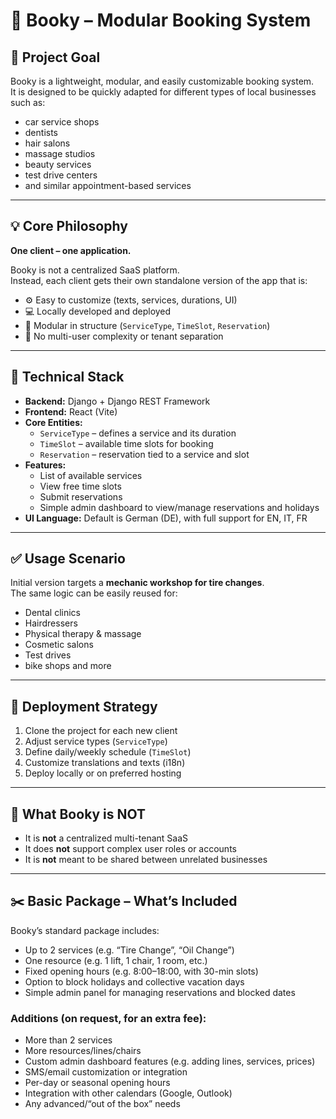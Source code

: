 # 📘 Booky – Modular Booking System

## 🎯 Project Goal

Booky is a lightweight, modular, and easily customizable booking system.  
It is designed to be quickly adapted for different types of local businesses such as:
- car service shops
- dentists
- hair salons
- massage studios
- beauty services
- test drive centers
- and similar appointment-based services

---

## 💡 Core Philosophy

**One client – one application.**

Booky is not a centralized SaaS platform.  
Instead, each client gets their own standalone version of the app that is:

- ⚙️ Easy to customize (texts, services, durations, UI)
- 💻 Locally developed and deployed
- 🧱 Modular in structure (`ServiceType`, `TimeSlot`, `Reservation`)
- 🚫 No multi-user complexity or tenant separation

---

## 🧱 Technical Stack

- **Backend:** Django + Django REST Framework
- **Frontend:** React (Vite)
- **Core Entities:**
  - `ServiceType` – defines a service and its duration
  - `TimeSlot` – available time slots for booking
  - `Reservation` – reservation tied to a service and slot
- **Features:**
  - List of available services
  - View free time slots
  - Submit reservations
  - Simple admin dashboard to view/manage reservations and holidays
- **UI Language:** Default is German (DE), with full support for EN, IT, FR

---

## ✅ Usage Scenario

Initial version targets a **mechanic workshop for tire changes**.  
The same logic can be easily reused for:

- Dental clinics
- Hairdressers
- Physical therapy & massage
- Cosmetic salons
- Test drives
- bike shops and more 

---

## 🔁 Deployment Strategy

1. Clone the project for each new client
2. Adjust service types (`ServiceType`)
3. Define daily/weekly schedule (`TimeSlot`)
4. Customize translations and texts (i18n)
5. Deploy locally or on preferred hosting

---

## 🚫 What Booky is NOT

- It is **not** a centralized multi-tenant SaaS
- It does **not** support complex user roles or accounts
- It is **not** meant to be shared between unrelated businesses

---

## ✂️ Basic Package – What’s Included
Booky’s standard package includes:

- Up to 2 services (e.g. “Tire Change”, “Oil Change”)
- One resource (e.g. 1 lift, 1 chair, 1 room, etc.)
- Fixed opening hours (e.g. 8:00–18:00, with 30-min slots)
- Option to block holidays and collective vacation days
- Simple admin panel for managing reservations and blocked dates

### Additions (on request, for an extra fee):
- More than 2 services
- More resources/lines/chairs
- Custom admin dashboard features (e.g. adding lines, services, prices)
- SMS/email customization or integration
- Per-day or seasonal opening hours
- Integration with other calendars (Google, Outlook)
- Any advanced/“out of the box” needs

